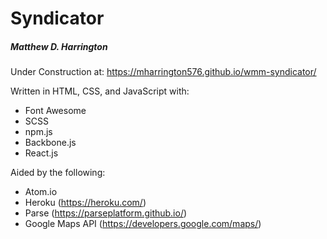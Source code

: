# Syndicator
##### Matthew D. Harrington

Under Construction at: https://mharrington576.github.io/wmm-syndicator/

Written in HTML, CSS, and JavaScript with:
* Font Awesome
* SCSS
* npm.js
* Backbone.js
* React.js

Aided by the following:
* Atom.io
* Heroku (https://heroku.com/)
* Parse (https://parseplatform.github.io/)
* Google Maps API (https://developers.google.com/maps/)
